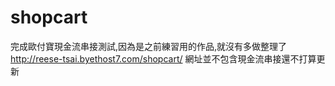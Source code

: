 # shopcart
完成歐付寶現金流串接測試,因為是之前練習用的作品,就沒有多做整理了 
http://reese-tsai.byethost7.com/shopcart/   網址並不包含現金流串接還不打算更新

